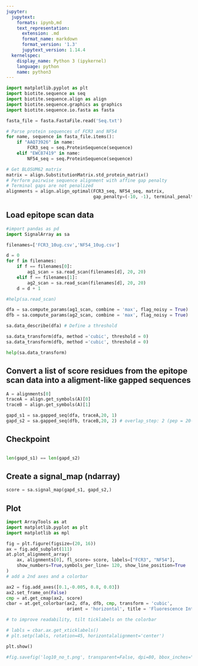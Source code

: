 ```yaml
---
jupyter:
  jupytext:
    formats: ipynb,md
    text_representation:
      extension: .md
      format_name: markdown
      format_version: '1.3'
      jupytext_version: 1.14.4
  kernelspec:
    display_name: Python 3 (ipykernel)
    language: python
    name: python3
---
```


```python
import matplotlib.pyplot as plt
import biotite.sequence as seq
import biotite.sequence.align as align
import biotite.sequence.graphics as graphics
import biotite.sequence.io.fasta as fasta
```

```python
fasta_file = fasta.FastaFile.read('Seq.txt')
```

```python
# Parse protein sequences of FCR3 and NF54
for name, sequence in fasta_file.items():
    if "AAQ73926" in name:
        FCR3_seq = seq.ProteinSequence(sequence)
    elif "EWC87419" in name:
        NF54_seq = seq.ProteinSequence(sequence)
```

```python
# Get BLOSUM62 matrix
matrix = align.SubstitutionMatrix.std_protein_matrix()
# Perform pairwise sequence alignment with affine gap penalty
# Terminal gaps are not penalized
alignments = align.align_optimal(FCR3_seq, NF54_seq, matrix,
                                 gap_penalty=(-10, -1), terminal_penalty=False)
```

## Load epitope scan data

```python
#import pandas as pd
import SignalArray as sa
```

```python
filenames=['FCR3_10ug.csv','NF54_10ug.csv']
```

```python
d = 0
for f in filenames:
    if f == filenames[0]:
        ag1_scan = sa.read_scan(filenames[d], 20, 20)
    elif f == filenames[1]:
        ag2_scan = sa.read_scan(filenames[d], 20, 20)
    d = d + 1
```

```python
#help(sa.read_scan)
```

```python
dfa = sa.compute_params(ag1_scan, combine = 'max', flag_noisy = True)
dfb = sa.compute_params(ag2_scan, combine = 'max', flag_noisy = True)
```

```python
sa.data_describe(dfa) # Define a threshold 
```

```python
sa.data_transform(dfa, method ='cubic', threshold = 0)
sa.data_transform(dfb, method ='cubic', threshold = 0)
```

```python
help(sa.data_transform)
```

## Convert a list of score residues from the epitope </br>scan data into a aligment-like gapped sequences 

```python
A = alignments[0]
traceA = align.get_symbols(A)[0]
traceB = align.get_symbols(A)[1]
```

```python
gapd_s1 = sa.gapped_seq(dfa, traceA,20, 1)
gapd_s2 = sa.gapped_seq(dfb, traceB,20, 2) # overlap_step: 2 (pep = 20-mer with 18 overlap)
```

## Checkpoint

```python

len(gapd_s1) == len(gapd_s2)
```

## Create a signal_map (ndarray)

```python
score = sa.signal_map(gapd_s1, gapd_s2,)
```

## Plot

```python
import ArrayTools as at
import matplotlib.pyplot as plt
import matplotlib as mpl
```

```python
fig = plt.figure(figsize=(20, 16))
ax = fig.add_subplot(111)
at.plot_alignment_array(
    ax, alignments[0], fl_score= score, labels=["FCR3", "NF54"],
    show_numbers=True,symbols_per_line= 120, show_line_position=True 
)
# add a 2nd axes and a colorbar

ax2 = fig.add_axes([0.1,-0.005, 0.8, 0.03])
ax2.set_frame_on(False)
cmp = at.get_cmap(ax2, score)
cbar = at.get_colorbar(ax2, dfa, dfb, cmp, transform = 'cubic', 
                       orient = 'horizontal', title = 'Fluorescence Intensity [AU]')

# to improve readability, tilt ticklabels on the colorbar

# labls = cbar.ax.get_xticklabels()
# plt.setp(labls, rotation=45, horizontalalignment='center')

plt.show()
```

```python
#fig.savefig('log10_no_t.png', transparent=False, dpi=80, bbox_inches="tight")
```

```python

```

```python

```
